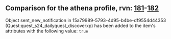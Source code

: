 ## Comparison for the athena profile, rvn: [181](https://github.com/PRO100KatYT/FortniteProfileRevisions/tree/main/profiles/athena/181%20athena.json)-[182](https://github.com/PRO100KatYT/FortniteProfileRevisions/tree/main/profiles/athena/182%20athena.json)

Object sent_new_notification in 15a79989-5793-4d95-b4be-df9554d44353 (Quest:quest_s24_dailyquest_discoverxp) has been added to the item's attributes with the following value: `true`
<br><br>
